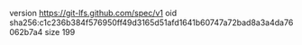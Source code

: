 version https://git-lfs.github.com/spec/v1
oid sha256:c1c236b384f576950ff49d3165d51afd1641b60747a72bad8a3a4da76062b7a4
size 199
